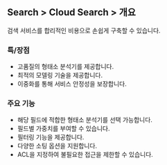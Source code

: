 ## Search > Cloud Search > 개요

검색 서비스를 합리적인 비용으로 손쉽게 구축할 수 있습니다.

### 특/장점
* 고품질의 형태소 분석기를 제공합니다.
* 최적의 모델링 기술을 제공합니다.
* 이중화를 통해 서비스 안정성을 보장합니다.

### 주요 기능
* 해당 필드에 적합한 형태소 분석기를 선택 가능합니다.
* 필드별 가중치를 부여할 수 있습니다.
* 필터링 기능을 제공합니다.
* 다양한 소팅 옵션을 지원합니다.
* ACL을 지정하여 불필요한 접근을 제한할 수 있습니다.
